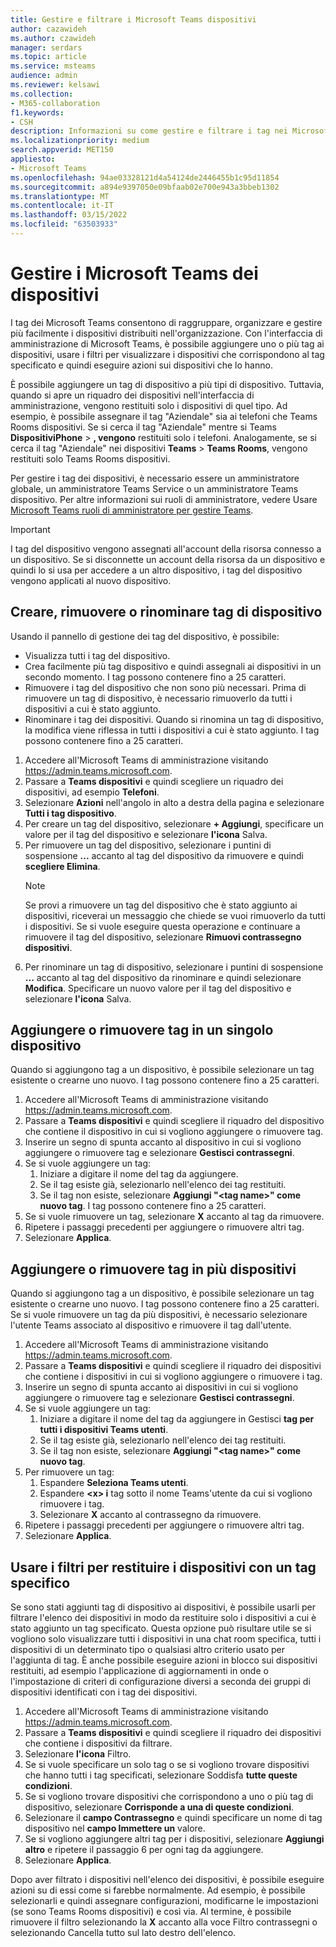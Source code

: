 ```yaml
---
title: Gestire e filtrare i Microsoft Teams dispositivi
author: cazawideh
ms.author: czawideh
manager: serdars
ms.topic: article
ms.service: msteams
audience: admin
ms.reviewer: kelsawi
ms.collection:
- M365-collaboration
f1.keywords:
- CSH
description: Informazioni su come gestire e filtrare i tag nei Microsoft Teams dispositivi.
ms.localizationpriority: medium
search.appverid: MET150
appliesto:
- Microsoft Teams
ms.openlocfilehash: 94ae03328121d4a54124de2446455b1c95d11854
ms.sourcegitcommit: a894e9397050e09bfaab02e700e943a3bbeb1302
ms.translationtype: MT
ms.contentlocale: it-IT
ms.lasthandoff: 03/15/2022
ms.locfileid: "63503933"
---
```

# <a name="manage-microsoft-teams-device-tags"></a>Gestire i Microsoft Teams dei dispositivi

I tag dei Microsoft Teams consentono di raggruppare, organizzare e gestire più facilmente i dispositivi distribuiti nell'organizzazione. Con l'interfaccia di amministrazione di Microsoft Teams, è possibile aggiungere uno o più tag ai dispositivi, usare i filtri per visualizzare i dispositivi che corrispondono al tag specificato e quindi eseguire azioni sui dispositivi che lo hanno.

È possibile aggiungere un tag di dispositivo a più tipi di dispositivo. Tuttavia, quando si apre un riquadro dei dispositivi nell'interfaccia di amministrazione, vengono restituiti solo i dispositivi di quel tipo. Ad esempio, è possibile assegnare il tag "Aziendale" sia ai telefoni che Teams Rooms dispositivi. Se si cerca il tag "Aziendale" mentre si Teams **DispositiviPhone** > **, vengono** restituiti solo i telefoni. Analogamente, se si cerca il tag "Aziendale" nei dispositivi **Teams** >  **Teams Rooms**, vengono restituiti solo Teams Rooms dispositivi.

Per gestire i tag dei dispositivi, è necessario essere un amministratore globale, un amministratore Teams Service o un amministratore Teams dispositivo. Per altre informazioni sui ruoli di amministratore, vedere Usare [Microsoft Teams ruoli di amministratore per gestire Teams](../using-admin-roles.md).

> [!IMPORTANT]
> I tag del dispositivo vengono assegnati all'account della risorsa connesso a un dispositivo. Se si disconnette un account della risorsa da un dispositivo e quindi lo si usa per accedere a un altro dispositivo, i tag del dispositivo vengono applicati al nuovo dispositivo.

## <a name="create-remove-or-rename-device-tags"></a>Creare, rimuovere o rinominare tag di dispositivo

Usando il pannello di gestione dei tag del dispositivo, è possibile:

- Visualizza tutti i tag del dispositivo.
- Crea facilmente più tag dispositivo e quindi assegnali ai dispositivi in un secondo momento. I tag possono contenere fino a 25 caratteri.
- Rimuovere i tag del dispositivo che non sono più necessari. Prima di rimuovere un tag di dispositivo, è necessario rimuoverlo da tutti i dispositivi a cui è stato aggiunto.
- Rinominare i tag dei dispositivi. Quando si rinomina un tag di dispositivo, la modifica viene riflessa in tutti i dispositivi a cui è stato aggiunto. I tag possono contenere fino a 25 caratteri.

1. Accedere all'Microsoft Teams di amministrazione visitando https://admin.teams.microsoft.com.
2. Passare a **Teams dispositivi** e quindi scegliere un riquadro dei dispositivi, ad esempio **Telefoni**.
3. Selezionare **Azioni** nell'angolo in alto a destra della pagina e selezionare **Tutti i tag dispositivo**.
4. Per creare un tag del dispositivo, selezionare **+ Aggiungi**, specificare un valore per il tag del dispositivo e selezionare **l'icona** Salva.
5. Per rimuovere un tag del dispositivo, selezionare i puntini di sospensione **...** accanto al tag del dispositivo da rimuovere e quindi **scegliere Elimina**.
    > [!NOTE]
    > Se provi a rimuovere un tag del dispositivo che è stato aggiunto ai dispositivi, riceverai un messaggio che chiede se vuoi rimuoverlo da tutti i dispositivi. Se si vuole eseguire questa operazione e continuare a rimuovere il tag del dispositivo, selezionare **Rimuovi contrassegno dispositivi**.
6. Per rinominare un tag di dispositivo, selezionare i puntini di sospensione **...** accanto al tag del dispositivo da rinominare e quindi selezionare **Modifica**. Specificare un nuovo valore per il tag del dispositivo e selezionare **l'icona** Salva.

## <a name="add-or-remove-tags-on-a-single-device"></a>Aggiungere o rimuovere tag in un singolo dispositivo

Quando si aggiungono tag a un dispositivo, è possibile selezionare un tag esistente o crearne uno nuovo. I tag possono contenere fino a 25 caratteri.

1. Accedere all'Microsoft Teams di amministrazione visitando https://admin.teams.microsoft.com.
2. Passare a **Teams dispositivi** e quindi scegliere il riquadro del dispositivo che contiene il dispositivo in cui si vogliono aggiungere o rimuovere tag.
3. Inserire un segno di spunta accanto al dispositivo in cui si vogliono aggiungere o rimuovere tag e selezionare **Gestisci contrassegni**.
4. Se si vuole aggiungere un tag:
    1. Iniziare a digitare il nome del tag da aggiungere.
    2. Se il tag esiste già, selezionarlo nell'elenco dei tag restituiti.
    3. Se il tag non esiste, selezionare **Aggiungi "\<tag name>" come nuovo tag**. I tag possono contenere fino a 25 caratteri.
5. Se si vuole rimuovere un tag, selezionare **X** accanto al tag da rimuovere.
6. Ripetere i passaggi precedenti per aggiungere o rimuovere altri tag.
7. Selezionare **Applica**.

## <a name="add-or-remove-tags-on-multiple-devices"></a>Aggiungere o rimuovere tag in più dispositivi

Quando si aggiungono tag a un dispositivo, è possibile selezionare un tag esistente o crearne uno nuovo. I tag possono contenere fino a 25 caratteri. Se si vuole rimuovere un tag da più dispositivi, è necessario selezionare l'utente Teams associato al dispositivo e rimuovere il tag dall'utente.

1. Accedere all'Microsoft Teams di amministrazione visitando https://admin.teams.microsoft.com.
2. Passare a **Teams dispositivi** e quindi scegliere il riquadro dei dispositivi che contiene i dispositivi in cui si vogliono aggiungere o rimuovere i tag.
3. Inserire un segno di spunta accanto ai dispositivi in cui si vogliono aggiungere o rimuovere tag e selezionare **Gestisci contrassegni**.
4. Se si vuole aggiungere un tag:
    1. Iniziare a digitare il nome del tag da aggiungere in Gestisci **tag per tutti i dispositivi Teams utenti**.
    2. Se il tag esiste già, selezionarlo nell'elenco dei tag restituiti.
    3. Se il tag non esiste, selezionare **Aggiungi "\<tag name>" come nuovo tag**.
5. Per rimuovere un tag:
    1. Espandere **Seleziona Teams utenti**.
    2. Espandere **\<x> i** tag sotto il nome Teams'utente da cui si vogliono rimuovere i tag.
    3. Selezionare **X** accanto al contrassegno da rimuovere.
6. Ripetere i passaggi precedenti per aggiungere o rimuovere altri tag.
7. Selezionare **Applica**.

## <a name="use-filters-to-return-devices-with-a-specific-tag"></a>Usare i filtri per restituire i dispositivi con un tag specifico

Se sono stati aggiunti tag di dispositivo ai dispositivi, è possibile usarli per filtrare l'elenco dei dispositivi in modo da restituire solo i dispositivi a cui è stato aggiunto un tag specificato. Questa opzione può risultare utile se si vogliono solo visualizzare tutti i dispositivi in una chat room specifica, tutti i dispositivi di un determinato tipo o qualsiasi altro criterio usato per l'aggiunta di tag. È anche possibile eseguire azioni in blocco sui dispositivi restituiti, ad esempio l'applicazione di aggiornamenti in onde o l'impostazione di criteri di configurazione diversi a seconda dei gruppi di dispositivi identificati con i tag dei dispositivi.

1. Accedere all'Microsoft Teams di amministrazione visitando https://admin.teams.microsoft.com.
2. Passare a **Teams dispositivi** e quindi scegliere il riquadro dei dispositivi che contiene i dispositivi da filtrare.
3. Selezionare **l'icona** Filtro.
4. Se si vuole specificare un solo tag o se si vogliono trovare dispositivi che hanno tutti i tag specificati, selezionare Soddisfa **tutte queste condizioni**.
5. Se si vogliono trovare dispositivi che corrispondono a uno o più tag di dispositivo, selezionare **Corrisponde a una di queste condizioni**.
6. Selezionare il **campo Contrassegno** e quindi specificare un nome di tag dispositivo nel **campo Immettere un** valore.
7. Se si vogliono aggiungere altri tag per i dispositivi, selezionare **Aggiungi altro** e ripetere il passaggio 6 per ogni tag da aggiungere.
8. Selezionare **Applica**.

Dopo aver filtrato i dispositivi nell'elenco dei dispositivi, è possibile eseguire azioni su di essi come si farebbe normalmente. Ad esempio, è possibile selezionarli e quindi assegnare configurazioni, modificarne le impostazioni (se sono Teams Rooms dispositivi) e così via. Al termine, è possibile rimuovere il filtro selezionando la **X** accanto alla voce Filtro contrassegni o  selezionando Cancella tutto sul lato destro  dell'elenco.

